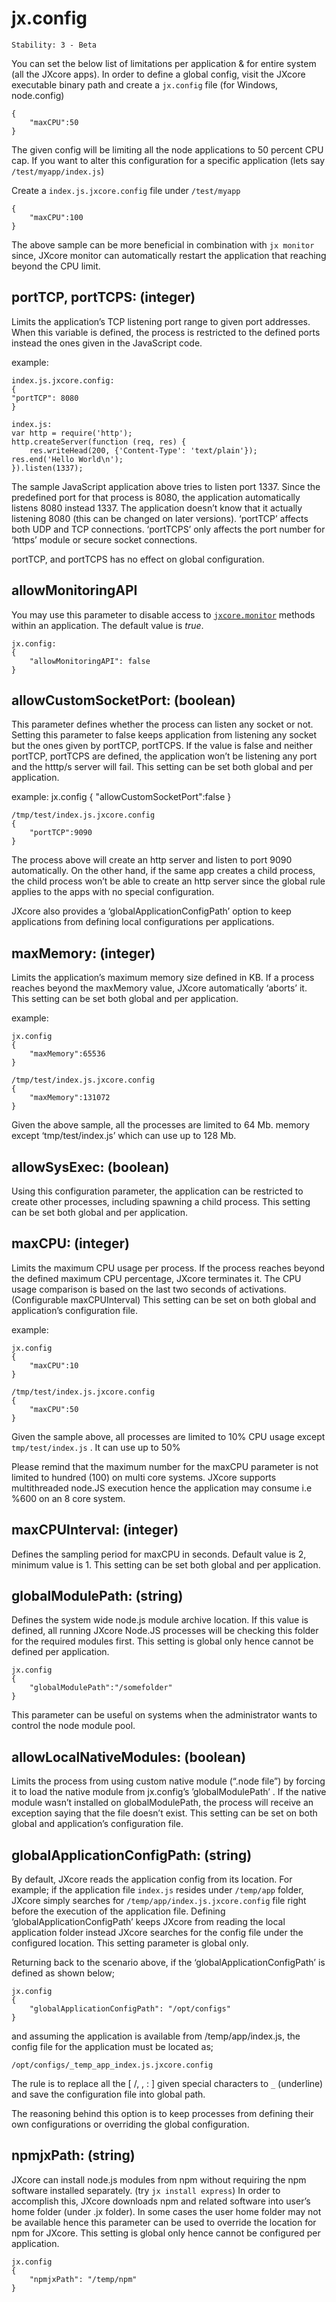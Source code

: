 # jx.config

    Stability: 3 - Beta

You can set the below list of limitations per application & for entire system (all the JXcore apps). In order to define a global config, visit the JXcore executable binary path and create a `jx.config` file (for Windows, node.config)

    {
        "maxCPU":50
    }

The given config will be limiting all the node applications to 50 percent CPU cap. If you want to alter this configuration for a specific application (lets say `/test/myapp/index.js`)

Create a `index.js.jxcore.config` file under `/test/myapp`

    {
        "maxCPU":100
    }

The above sample can be more beneficial in combination with `jx monitor` since, JXcore monitor can automatically restart the application that reaching beyond the CPU limit.


## portTCP, portTCPS: (integer)

Limits the application’s TCP listening port range to given port addresses. When this variable is defined, the process is restricted to the defined ports instead the ones given in the JavaScript code.

example:

    index.js.jxcore.config:
    {
    "portTCP": 8080
    }

    index.js:
    var http = require('http');
    http.createServer(function (req, res) {
        res.writeHead(200, {'Content-Type': 'text/plain'});
    res.end('Hello World\n');
    }).listen(1337);

The sample JavaScript application above tries to listen port 1337. Since the predefined port for that process is 8080, the application automatically listens 8080 instead 1337. The application doesn’t know that it actually listening 8080 (this can be changed on later versions).  ‘portTCP’ affects both UDP and TCP connections. ‘portTCPS’ only affects the port number for ‘https’ module or secure socket connections.

portTCP, and portTCPS has no effect on global configuration.

## allowMonitoringAPI

You may use this parameter to disable access to [`jxcore.monitor`](jxcore-monitor.html#jxcore_monitor_api) methods within an application.
The default value is *true*.

    jx.config:
    {
        "allowMonitoringAPI": false
    }


## allowCustomSocketPort: (boolean)

This parameter defines whether the process can listen any socket or not. Setting this parameter to false keeps application from listening any socket but the ones given by portTCP, portTCPS. If the value is false and neither portTCP, portTCPS are defined, the application won’t be listening any port and the htttp/s server will fail. This setting can be set both global and per application.


example:
    jx.config
    {
        "allowCustomSocketPort":false
    }

    /tmp/test/index.js.jxcore.config
    {
        "portTCP":9090
    }

The process above will create an http server and listen to port 9090 automatically. On the other hand, if the same app creates a child process, the child process won’t be able to create an http server since the global rule applies to the apps with no special configuration.

JXcore also provides a ‘globalApplicationConfigPath’ option to keep applications from defining local configurations per applications.


## maxMemory: (integer)

Limits the application’s maximum memory size defined in KB. If a process reaches beyond the maxMemory value, JXcore automatically ‘aborts’ it. This setting can be set both global and per application.

example:

    jx.config
    {
        "maxMemory":65536
    }

    /tmp/test/index.js.jxcore.config
    {
        "maxMemory":131072
    }

Given the above sample, all the processes are limited to 64 Mb. memory except ‘tmp/test/index.js’ which can use up to 128 Mb.


## allowSysExec: (boolean)

Using this configuration parameter, the application can be restricted to create other processes, including spawning a child process. This setting can be set both global and per application.


## maxCPU: (integer)

Limits the maximum CPU usage per process. If the process reaches beyond the defined maximum CPU percentage, JXcore terminates it. The CPU usage comparison is based on the last two seconds of activations. (Configurable maxCPUInterval) This setting can be set on both global and application’s configuration file.

example:

    jx.config
    {
        "maxCPU":10
    }

    /tmp/test/index.js.jxcore.config
    {
        "maxCPU":50
    }

Given the sample above, all processes are limited to 10% CPU usage except `tmp/test/index.js` . It can use up to 50%

Please remind that the maximum number for the maxCPU parameter is not limited to hundred (100) on multi core systems. JXcore supports multithreaded node.JS execution hence the application may consume i.e %600 on an 8 core system.


## maxCPUInterval: (integer)

Defines the sampling period for maxCPU in seconds. Default value is 2, minimum value is 1. This setting can be set both global and per application.


## globalModulePath: (string)

Defines the system wide node.js module archive location. If this value is defined, all running JXcore Node.JS processes will be checking this folder for the required modules first. This setting is global only hence cannot be defined per application.

    jx.config
    {
        "globalModulePath":"/somefolder"
    }

This parameter can be useful on systems when the administrator wants to control the node module pool.

## allowLocalNativeModules: (boolean)

Limits the process from using custom native module (“.node file”) by forcing it to load the native module from jx.config’s ’globalModulePath’ . If the native module wasn’t installed on globalModulePath, the process will receive an exception saying that the file doesn’t exist. This setting can be set on both global and application’s configuration file.


## globalApplicationConfigPath: (string)

By default, JXcore reads the application config from its location. For example; if the application file `index.js` resides under `/temp/app` folder, JXcore simply searches for `/temp/app/index.js.jxcore.config` file right before the execution of the application file. Defining ‘globalApplicationConfigPath’ keeps JXcore from reading the local application folder instead JXcore searches for the config file under the configured location. This setting parameter is global only.

Returning back to the scenario above, if the ‘globalApplicationConfigPath’ is defined as shown below;

    jx.config
    {
        "globalApplicationConfigPath": "/opt/configs"
    }

and assuming the application is available from /temp/app/index.js, the config file for the application must be located as;

`/opt/configs/_temp_app_index.js.jxcore.config`

The rule is to replace all the [ /, \, : ] given special characters to `_` (underline) and save the configuration file into global path.

The reasoning behind this option is to keep processes from defining their own configurations or overriding the global configuration.


## npmjxPath: (string)

JXcore can install node.js modules from npm without requiring the npm software installed separately. (try `jx install express`) In order to accomplish this, JXcore downloads npm and related software into user’s home folder (under .jx folder). In some cases the user home folder may not be available hence this parameter can be used to override the location for npm for JXcore. This setting is global only hence cannot be configured per application.

    jx.config
    {
        "npmjxPath": "/temp/npm"
    }
